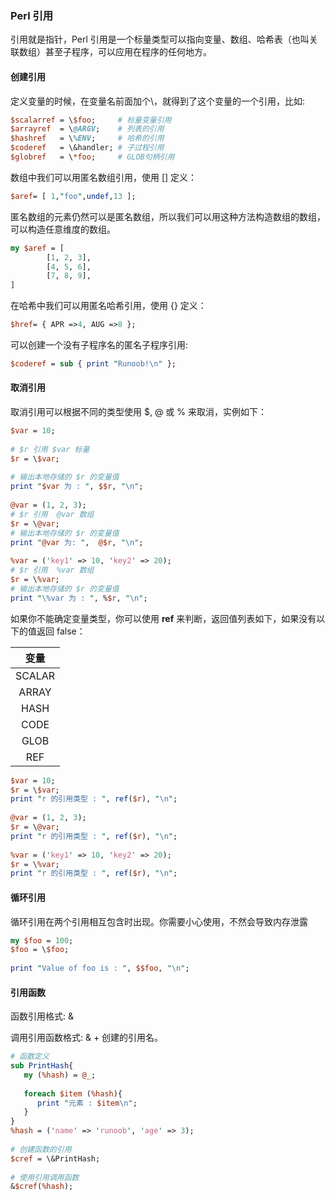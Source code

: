 ### Perl 引用

引用就是指针，Perl 引用是一个标量类型可以指向变量、数组、哈希表（也叫关联数组）甚至子程序，可以应用在程序的任何地方。

#### 创建引用

定义变量的时候，在变量名前面加个\，就得到了这个变量的一个引用，比如:

```perl
$scalarref = \$foo;     # 标量变量引用
$arrayref  = \@ARGV;    # 列表的引用
$hashref   = \%ENV;     # 哈希的引用
$coderef   = \&handler; # 子过程引用
$globref   = \*foo;     # GLOB句柄引用
```

数组中我们可以用匿名数组引用，使用 [] 定义：

```perl
$aref= [ 1,"foo",undef,13 ];
```

匿名数组的元素仍然可以是匿名数组，所以我们可以用这种方法构造数组的数组，可以构造任意维度的数组。

```perl
my $aref = [
        [1, 2, 3],
        [4, 5, 6],
        [7, 8, 9],
]
```

在哈希中我们可以用匿名哈希引用，使用 {} 定义：

```perl
$href= { APR =>4, AUG =>8 };
```

可以创建一个没有子程序名的匿名子程序引用:

```perl
$coderef = sub { print "Runoob!\n" };
```

#### 取消引用

取消引用可以根据不同的类型使用 $, @ 或 % 来取消，实例如下：

```perl
$var = 10;
 
# $r 引用 $var 标量
$r = \$var;
 
# 输出本地存储的 $r 的变量值
print "$var 为 : ", $$r, "\n";
 
@var = (1, 2, 3);
# $r 引用  @var 数组
$r = \@var;
# 输出本地存储的 $r 的变量值
print "@var 为: ",  @$r, "\n";
 
%var = ('key1' => 10, 'key2' => 20);
# $r 引用  %var 数组
$r = \%var;
# 输出本地存储的 $r 的变量值
print "\%var 为 : ", %$r, "\n";
```

如果你不能确定变量类型，你可以使用 **ref** 来判断，返回值列表如下，如果没有以下的值返回 false：

|  变量  |
| :----: |
| SCALAR |
| ARRAY  |
|  HASH  |
|  CODE  |
|  GLOB  |
|  REF   |

```perl
$var = 10;
$r = \$var;
print "r 的引用类型 : ", ref($r), "\n";
 
@var = (1, 2, 3);
$r = \@var;
print "r 的引用类型 : ", ref($r), "\n";
 
%var = ('key1' => 10, 'key2' => 20);
$r = \%var;
print "r 的引用类型 : ", ref($r), "\n";
```

#### 循环引用

循环引用在两个引用相互包含时出现。你需要小心使用，不然会导致内存泄露

```perl
my $foo = 100;
$foo = \$foo;
 
print "Value of foo is : ", $$foo, "\n";
```

#### 引用函数

函数引用格式: \&

调用引用函数格式: & + 创建的引用名。

```perl
# 函数定义
sub PrintHash{
   my (%hash) = @_;
   
   foreach $item (%hash){
      print "元素 : $item\n";
   }
}
%hash = ('name' => 'runoob', 'age' => 3);
 
# 创建函数的引用
$cref = \&PrintHash;
 
# 使用引用调用函数
&$cref(%hash);
```

